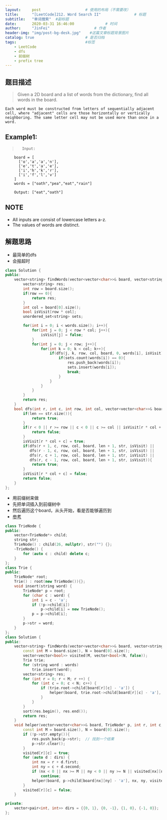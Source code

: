 ```yaml
---
layout:     post                    # 使用的布局（不需要改） 
title:      "[LeetCode]212. Word Search II"               # 标题  
subtitle:   "单词搜索"  #副标题 
date:       2020-03-31 16:46:00              # 时间 
author:     "JinFei"                    # 作者 
header-img: "img/post-bg-desk.jpg"    #这篇文章标题背景图片 
catalog: true                       # 是否归档 
tags:                               #标签     
    - LeetCode 
    - dfs
    - 前缀树
    - prefix tree
---
```


## 题目描述
>   Given a 2D board and a list of words from the dictionary, find all words in the board.

    Each word must be constructed from letters of sequentially adjacent cell, where "adjacent" cells are those horizontally or vertically neighboring. The same letter cell may not be used more than once in a word.

## Example1:
 
>       Input: 
        board = [
          ['o','a','a','n'],
          ['e','t','a','e'],
          ['i','h','k','r'],
          ['i','f','l','v']
        ]
        words = ["oath","pea","eat","rain"]

        Output: ["eat","oath"]

## NOTE
- All inputs are consist of lowercase letters a-z.
- The values of words are distinct.


## 解题思路
- 最简单的dfs
- 会报超时

```C++
class Solution {
public:
    vector<string> findWords(vector<vector<char>>& board, vector<string>& words) {
        vector<string> res;
        int row = board.size();
        if(row == 0){
            return res;
        }
        int col = board[0].size();
        bool isVisit[row * col];
        unordered_set<string> sets;

        for(int i = 0; i < words.size(); i++){
            for(int j = 0; j < row * col; j++){
                isVisit[j] = false;
            }
            for(int j = 0; j < row; j++){
                for(int k = 0; k < col; k++){
                    if(dfs(j, k, row, col, board, 0, words[i], isVisit)){
                        if(sets.count(words[i]) == 0){
                            res.push_back(words[i]);
                            sets.insert(words[i]);
                            break;
                        }
                    }
                }
            }
        }
        return res;
    }
    bool dfs(int r, int c, int row, int col, vector<vector<char>>& board, int len, string str, bool* isVisit){
        if(len == str.size()){
            return true;
        }
        if(r < 0 || r >= row || c < 0 || c >= col || isVisit[r * col + c] == true || board[r][c] != str[len]){
            return false;
        }
        isVisit[r * col + c] = true;
        if(dfs(r + 1, c, row, col, board, len + 1, str, isVisit) || 
           dfs(r - 1, c, row, col, board, len + 1, str, isVisit) || 
           dfs(r, c + 1, row, col, board, len + 1, str, isVisit) || 
           dfs(r, c - 1, row, col, board, len + 1, str, isVisit)){
            return true;
        }
        isVisit[r * col + c] = false;
        return false;
    }
};
```

- 用前缀树来做
- 先把单词插入到前缀树中
- 然后遍历这个board，从头开始，看是否能够遍历到
- [参考](https://blog.csdn.net/fuxuemingzhu/article/details/85226976)

```C++
class TrieNode {
public:
    vector<TrieNode*> child;
    string str;
    TrieNode() : child(26, nullptr), str("") {};
    ~TrieNode() {
        for (auto c : child) delete c;
    }
};
class Trie {
public:
    TrieNode* root;
    Trie() : root(new TrieNode()){};
    void insert(string word) {
        TrieNode* p = root;
        for (char c : word) {
            int i = c - 'a';
            if (!p->child[i])
                p->child[i] = new TrieNode();
            p = p->child[i];
        }
        p->str = word;
    }
};
class Solution {
public:
    vector<string> findWords(vector<vector<char>>& board, vector<string>& words) {
        const int M = board.size(), N = board[0].size();
        vector<vector<bool>> visited(M, vector<bool>(N, false));
        Trie trie;
        for (string word : words)
            trie.insert(word);
        vector<string> res;
        for (int r = 0; r < M; r ++) {
            for (int c = 0; c < N; c++) {
                if (trie.root->child[board[r][c] - 'a']) {
                    helper(board, trie.root->child[board[r][c] - 'a'], r, c, visited, res);
                }
            }
        }
        sort(res.begin(), res.end());
        return res;
    }
    void helper(vector<vector<char>>& board, TrieNode* p, int r, int c, vector<vector<bool>>& visited, vector<string>& res) {
        const int M = board.size(), N = board[0].size();
        if (!p->str.empty()){
            res.push_back(p->str);  // 找到一个结果
            p->str.clear();
        }
        visited[r][c] = true;
        for (auto d : dirs) {
            int nx = r + d.first;
            int ny = c + d.second;
            if (nx < 0 || nx >= M || ny < 0 || ny >= N || visited[nx][ny] || !p->child[board[nx][ny] - 'a'])
                continue;
            helper(board, p->child[board[nx][ny] - 'a'], nx, ny, visited, res);
        }
        visited[r][c] = false;
    }

private:
    vector<pair<int, int>> dirs = {{0, 1}, {0, -1}, {1, 0}, {-1, 0}};
};

```
